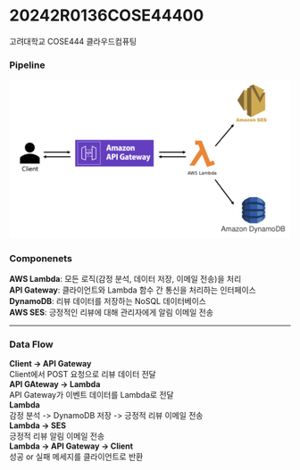# 20242R0136COSE44400
고려대학교 COSE444 클라우드컴퓨팅

### Pipeline
![다이어그램](./images/pipeline.png)

### Componenets
**AWS Lambda**: 모든 로직(감정 분석, 데이터 저장, 이메일 전송)을 처리  
**API Gateway**: 클라이언트와 Lambda 함수 간 통신을 처리하는 인터페이스  
**DynamoDB**: 리뷰 데이터를 저장하는 NoSQL 데이터베이스  
**AWS SES**: 긍정적인 리뷰에 대해 관리자에게 알림 이메일 전송  

---

### Data Flow
**Client -> API Gateway**  
Client에서 POST 요청으로 리뷰 데이터 전달  
**API GAteway -> Lambda**  
API Gateway가 이벤트 데이터를 Lambda로 전달  
**Lambda**  
감정 분석 -> DynamoDB 저장 -> 긍정적 리뷰 이메일 전송  
**Lambda -> SES**  
긍정적 리뷰 알림 이메일 전송  
**Lambda -> API Gateway -> Client**  
성공 or 실패 메세지를 클라이언트로 반환  
